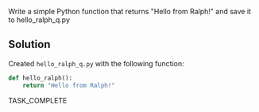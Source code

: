 Write a simple Python function that returns "Hello from Ralph!" and save it to hello_ralph_q.py

## Solution

Created `hello_ralph_q.py` with the following function:

```python
def hello_ralph():
    return "Hello from Ralph!"
```

TASK_COMPLETE